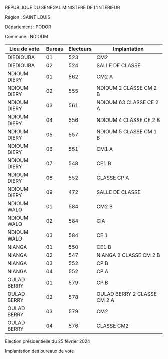 REPUBLIQUE DU SENEGAL MINISTERE DE L'INTERIEUR

Région : SAINT LOUIS

Département : PODOR

Commune : NDIOUM

| Lieu de vote | Bureau | Electeurs | Implantation |
| - | - | - | - |
| DIEDIOUBA | 01 | 523 | CM2 |
| DIEDIOUBA | 02 | 524 | SALLE DE CLASSE |
| NDIOUM DIERY | 01 | 562 | CM2 A |
| NDIOUM DIERY | 02 | 555 | NDIOUM 2 CLASSE CM 2 B |
| NDIOUM DIERY | 03 | 561 | NDIOUM 63 CLASSE CE 2 A |
| NDIOUM DIERY | 04 | 556 | NDIOUM 4 CLASSE CE 2 B |
| NDIOUM DIERY | 05 | 557 | NDIOUM 5 CLASSE CM 1 B |
| NDIOUM DIERY | 06 | 551 | CM1 A |
| NDIOUM DIERY | 07 | 548 | CE1 B |
| NDIOUM DIERY | 08 | 552 | CLASSE CP A |
| NDIOUM DIERY | 09 | 472 | SALLE DE CLASSE |
| NDIOUM WALO | 01 | 584 | CM2 B |
| NDIOUM WALO | 02 | 584 | CIA |
| NDIOUM WALO | 03 | 584 | CE 1 |
| NIANGA | 01 | 550 | CE1 B |
| NIANGA | 02 | 547 | NIANGA 2 CLASSE CM 2 B |
| NIANGA | 03 | 552 | CP B |
| NIANGA | 04 | 552 | CP A |
| OULAD BERRY | 01 | 579 | CP B |
| OULAD BERRY | 02 | 578 | OULAD BERRY 2 CLASSE CM 2 A |
| OULAD BERRY | 03 | 579 | CM2 |
| OULAD BERRY | 04 | 576 | CLASSE CM2 |

<!-- PageNumber="28/32" -->

Election présidentielle du 25 février 2024

Implantation des bureaux de vote
